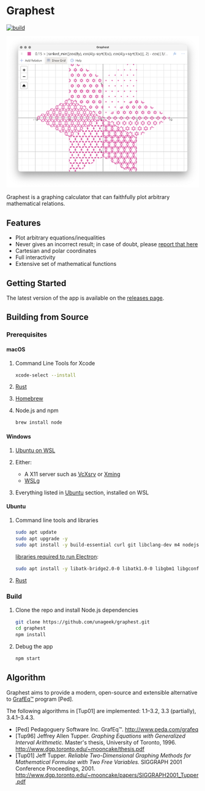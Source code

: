 # Graphest

[![build](https://img.shields.io/github/workflow/status/unageek/graphest/build/master)](https://github.com/unageek/graphest/actions?query=branch%3Amaster+workflow%3Abuild)

<p align="center">
  <img width="608" alt="Cover image" src="docs/cover.png">
</p>

Graphest is a graphing calculator that can faithfully plot arbitrary mathematical relations.

## Features

- Plot arbitrary equations/inequalities
- Never gives an incorrect result; in case of doubt, please [report that here](https://github.com/unageek/graphest/issues/new)
- Cartesian and polar coordinates
- Full interactivity
- Extensive set of mathematical functions

## Getting Started

The latest version of the app is available on the [releases page](https://github.com/unageek/graphest/releases).

## Building from Source

### Prerequisites

#### macOS

1. Command Line Tools for Xcode

   ```bash
   xcode-select --install
   ```

1. [Rust](https://rustup.rs)

1. [Homebrew](https://brew.sh)

1. Node.js and npm

   ```bash
   brew install node
   ```

#### Windows

1. [Ubuntu on WSL](https://www.microsoft.com/store/productId/9NBLGGH4MSV6)

1. Either:

   - A X11 server such as [VcXsrv](https://sourceforge.net/projects/vcxsrv/) or [Xming](https://sourceforge.net/projects/xming/)
   - [WSLg](https://github.com/microsoft/wslg#installing-wslg)

1. Everything listed in [Ubuntu](#ubuntu) section, installed on WSL

#### Ubuntu

1. Command line tools and libraries

   ```bash
   sudo apt update
   sudo apt upgrade -y
   sudo apt install -y build-essential curl git libclang-dev m4 nodejs npm
   ```

   [libraries required to run Electron](https://github.com/electron/electron/issues/26673):

   ```bash
   sudo apt install -y libatk-bridge2.0-0 libatk1.0-0 libgbm1 libgconf-2-4 libgdk-pixbuf2.0-0 libgtk-3-0 libnss3
   ```

1. [Rust](https://rustup.rs)

### Build

1. Clone the repo and install Node.js dependencies

   ```bash
   git clone https://github.com/unageek/graphest.git
   cd graphest
   npm install
   ```

1. Debug the app

   ```bash
   npm start
   ```

## Algorithm

Graphest aims to provide a modern, open-source and extensible alternative to [GrafEq™](http://www.peda.com/grafeq/) program [Ped].

The following algorithms in [Tup01] are implemented: 1.1–3.2, 3.3 (partially), 3.4.1–3.4.3.

- [Ped] Pedagoguery Software Inc. GrafEq™. http://www.peda.com/grafeq
- [Tup96] Jeffrey Allen Tupper. _Graphing Equations with Generalized Interval Arithmetic._ Master's thesis, University of Toronto, 1996. http://www.dgp.toronto.edu/~mooncake/thesis.pdf
- [Tup01] Jeff Tupper. _Reliable Two-Dimensional Graphing Methods for Mathematical Formulae with Two Free Variables._ SIGGRAPH 2001 Conference Proceedings, 2001. http://www.dgp.toronto.edu/~mooncake/papers/SIGGRAPH2001_Tupper.pdf
